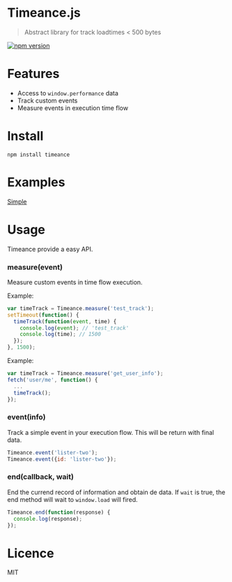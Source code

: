 # Timeance.js

> Abstract library for track loadtimes < 500 bytes

[![npm version](https://badge.fury.io/js/timeance.svg)](http://badge.fury.io/js/timeance)

# Features

- Access to `window.performance` data
- Track custom events
- Measure events in execution time flow


# Install

```npm install timeance```

# Examples

[Simple](http://requirebin.com/?gist=c08cff9cc1a0c49a8506)

# Usage

Timeance provide a easy API.

### measure(event)
Measure custom events in time flow execution.

Example:

```js
var timeTrack = Timeance.measure('test_track');
setTimeout(function() {
  timeTrack(function(event, time) {
    console.log(event); // 'test_track'
    console.log(time); // 1500
  });
}, 1500);
```

Example:

```js
var timeTrack = Timeance.measure('get_user_info');
fetch('user/me', function() {
  ...
  timeTrack();
});
```

### event(info)
Track a simple event in your execution flow. This will be return with final data.
```js
Timeance.event('lister-two');
Timeance.event({id: 'lister-two'});
```

### end(callback, wait)
End the currend record of information and obtain de data.
If `wait` is true, the end method will wait to `window.load` will fired.
```js
Timeance.end(function(response) {
  console.log(response);
});
```

# Licence

MIT